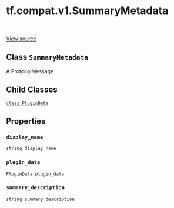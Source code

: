 <div itemscope itemtype="http://developers.google.com/ReferenceObject">
<meta itemprop="name" content="tf.compat.v1.SummaryMetadata" />
<meta itemprop="path" content="Stable" />
<meta itemprop="property" content="PluginData"/>
<meta itemprop="property" content="display_name"/>
<meta itemprop="property" content="plugin_data"/>
<meta itemprop="property" content="summary_description"/>
</div>

# tf.compat.v1.SummaryMetadata

<!-- Insert buttons and diff -->

<table class="tfo-notebook-buttons tfo-api" align="left">
</table>

<a target="_blank" href="/code/stable/tensorflow/core/framework/summary.proto">View source</a>



## Class `SummaryMetadata`

A ProtocolMessage



<!-- Placeholder for "Used in" -->


## Child Classes
[`class PluginData`](../../../tf/compat/v1/SummaryMetadata/PluginData.md)

## Properties

<h3 id="display_name"><code>display_name</code></h3>

`string display_name`


<h3 id="plugin_data"><code>plugin_data</code></h3>

`PluginData plugin_data`


<h3 id="summary_description"><code>summary_description</code></h3>

`string summary_description`






